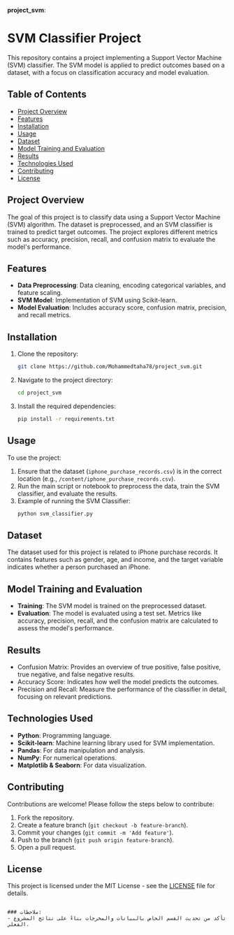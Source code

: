  **project_svm**:
# SVM Classifier Project

This repository contains a project implementing a Support Vector Machine (SVM) classifier. The SVM model is applied to predict outcomes based on a dataset, with a focus on classification accuracy and model evaluation.

## Table of Contents
- [Project Overview](#project-overview)
- [Features](#features)
- [Installation](#installation)
- [Usage](#usage)
- [Dataset](#dataset)
- [Model Training and Evaluation](#model-training-and-evaluation)
- [Results](#results)
- [Technologies Used](#technologies-used)
- [Contributing](#contributing)
- [License](#license)

## Project Overview
The goal of this project is to classify data using a Support Vector Machine (SVM) algorithm. The dataset is preprocessed, and an SVM classifier is trained to predict target outcomes. The project explores different metrics such as accuracy, precision, recall, and confusion matrix to evaluate the model's performance.

## Features
- **Data Preprocessing**: Data cleaning, encoding categorical variables, and feature scaling.
- **SVM Model**: Implementation of SVM using Scikit-learn.
- **Model Evaluation**: Includes accuracy score, confusion matrix, precision, and recall metrics.

## Installation

1. Clone the repository:
   ```bash
   git clone https://github.com/Mohammedtaha78/project_svm.git
   ```
2. Navigate to the project directory:
   ```bash
   cd project_svm
   ```
3. Install the required dependencies:
   ```bash
   pip install -r requirements.txt
   ```

## Usage
To use the project:

1. Ensure that the dataset (`iphone_purchase_records.csv`) is in the correct location (e.g., `/content/iphone_purchase_records.csv`).
2. Run the main script or notebook to preprocess the data, train the SVM classifier, and evaluate the results.
3. Example of running the SVM Classifier:
   ```bash
   python svm_classifier.py
   ```

## Dataset
The dataset used for this project is related to iPhone purchase records. It contains features such as gender, age, and income, and the target variable indicates whether a person purchased an iPhone.

## Model Training and Evaluation
- **Training**: The SVM model is trained on the preprocessed dataset.
- **Evaluation**: The model is evaluated using a test set. Metrics like accuracy, precision, recall, and the confusion matrix are calculated to assess the model's performance.

## Results
- Confusion Matrix: Provides an overview of true positive, false positive, true negative, and false negative results.
- Accuracy Score: Indicates how well the model predicts the outcomes.
- Precision and Recall: Measure the performance of the classifier in detail, focusing on relevant predictions.

## Technologies Used
- **Python**: Programming language.
- **Scikit-learn**: Machine learning library used for SVM implementation.
- **Pandas**: For data manipulation and analysis.
- **NumPy**: For numerical operations.
- **Matplotlib & Seaborn**: For data visualization.

## Contributing
Contributions are welcome! Please follow the steps below to contribute:

1. Fork the repository.
2. Create a feature branch (`git checkout -b feature-branch`).
3. Commit your changes (`git commit -m 'Add feature'`).
4. Push to the branch (`git push origin feature-branch`).
5. Open a pull request.

## License
This project is licensed under the MIT License - see the [LICENSE](LICENSE) file for details.
```

### ملاحظات:
- تأكد من تحديث القسم الخاص بالبيانات والمخرجات بناءً على نتائج المشروع الفعلي.
